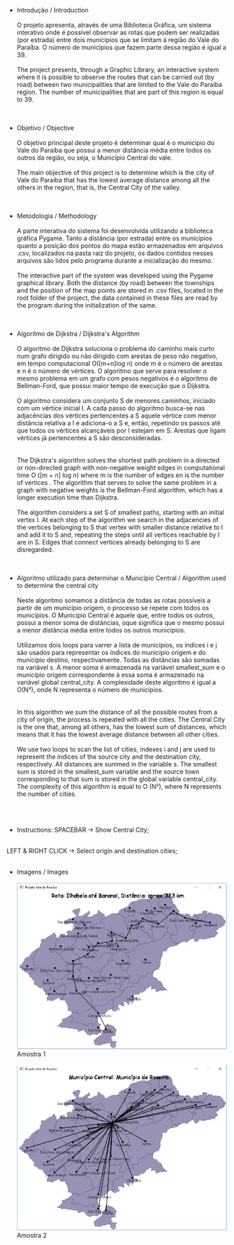 * Introdução / Introduction
<br><br>
    O projeto apresenta, através de uma Biblioteca Gráfica, um sistema interativo onde é possível observar as rotas que podem ser realizadas (por estrada) entre dois municípios que se limitam à região do Vale do Paraíba. O número de municípios que fazem parte dessa região é igual a 39.
  <br><br>
    The project presents, through a Graphic Library, an interactive system where it is possible to observe the routes that can be carried out (by road) between two municipalities that are limited to the Vale do Paraíba region. The number of municipalities that are part of this region is equal to 39.
  <br><br><br>
* Objetivo / Objective
<br><br>
    O objetivo principal deste projeto é determinar qual é o município do Vale do Paraíba que possui a menor distância média entre todos os outros da região, ou seja, o Município Central do vale.
  <br><br>
    The main objective of this project is to determine which is the city of Vale do Paraíba that has the lowest average distance among all the others in the region, that is, the Central City of the valley.
  <br><br><br>
* Metodologia / Methodology
<br><br>
    A parte interativa do sistema foi desenvolvida utilizando a biblioteca gráfica Pygame. Tanto a distância (por estrada) entre os municípios quanto a posição dos pontos do mapa estão armazenados em arquivos .csv, localizados na pasta raiz do projeto, os dados contidos nesses arquivos são lidos pelo programa durante a inicialização do mesmo.
  <br><br>
    The interactive part of the system was developed using the Pygame graphical library. Both the distance (by road) between the townships and the position of the map points are stored in .csv files, located in the root folder of the project, the data contained in these files are read by the program during the initialization of the same.
  <br><br><br>
* Algoritmo de Dijkstra / Dijkstra's Algorithm
<br><br>
  O algoritmo de Dijkstra soluciona o problema do caminho mais curto num grafo dirigido ou não dirigido com arestas de peso não negativo, em tempo computacional O([m+n]log n) onde m é o número de arestas e n é o número de vértices. O algoritmo que serve para resolver o mesmo problema em um grafo com pesos negativos é o algoritmo de Bellman-Ford, que possui maior tempo de execução que o Dijkstra.\
  <br>
    O algoritmo considera um conjunto S de menores caminhos, iniciado com um vértice inicial I. A cada passo do algoritmo busca-se nas adjacências dos vértices pertencentes a S aquele vértice com menor distância relativa a I e adiciona-o a S e, então, repetindo os passos até que todos os vértices alcançáveis por I estejam em S. Arestas que ligam vértices já pertencentes a S são desconsideradas.\
<br><br>
  The Dijkstra's algorithm solves the shortest path problem in a directed or non-directed graph with non-negative weight edges in computational time O ([m + n] log n) where m is the number of edges en is the number of vertices . The algorithm that serves to solve the same problem in a graph with negative weights is the Bellman-Ford algorithm, which has a longer execution time than Dijkstra.\
  <br>
    The algorithm considers a set S of smallest paths, starting with an initial vertex I. At each step of the algorithm we search in the adjacencies of the vertices belonging to S that vertex with smaller distance relative to I and add it to S and, repeating the steps until all vertices reachable by I are in S. Edges that connect vertices already belonging to S are disregarded.
  <br><br><br>
* Algoritmo utilizado para determinar o Município Central / Algorithm used to determine the central city
<br><br>
  Neste algoritmo somamos a distância de todas as rotas possíveis a partir de um município origem, o processo se repete com todos os municípios. O Município Central é aquele que, entre todos os outros, possui a menor soma de distâncias, oque significa que o mesmo possui a menor distância média entre todos os outros municípios.\
  <br>
    Utilizamos dois loops para varrer a lista de municípios, os índices i e j são usados para representar os índices do município origem e do município destino, respectivamente. Todas as distâncias são somadas na variável s. A menor soma é armazenada na variável smallest_sum e o município origem correspondente à essa soma é armazenado na variável global central_city. A complexidade deste algoritmo é igual a O(N²), onde N representa o número de municípios.\
  <br><br>
    In this algorithm we sum the distance of all the possible routes from a city of origin, the process is repeated with all the cities. The Central City is the one that, among all others, has the lowest sum of distances, which means that it has the lowest average distance between all other cities.\
  <br>
    We use two loops to scan the list of cities, indexes i and j are used to represent the indices of the source city and the destination city, respectively. All distances are summed in the variable s. The smallest sum is stored in the smallest_sum variable and the source town corresponding to that sum is stored in the global variable central_city. The complexity of this algorithm is equal to O (N²), where N represents the number of cities.\
  <br><br><br>
  
* Instructions:
SPACEBAR            -> Show Central City;
<br>
LEFT & RIGHT CLICK  -> Select origin and destination cities;
<br><br>
  
* Imagens / Images
<br><br>
![Amostra 01](amostras/amostra01.png)
Amostra 1
<br><br>
![Amostra 02](amostras/amostra02.png)
Amostra 2
